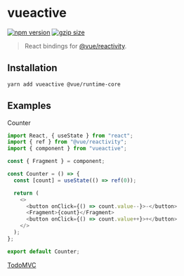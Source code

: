 # vueactive
[![npm version](https://img.shields.io/npm/v/vueactive.svg?style=flat-square)](https://www.npmjs.com/package/vueactive) [![gzip size](https://img.shields.io/bundlephobia/minzip/vueactive.svg?style=flat-square)](https://bundlephobia.com/result?p=vueactive)

> React bindings for [@vue/reactivity](https://www.npmjs.com/package/@vue/reactivity).

## Installation

```
yarn add vueactive @vue/runtime-core
```

## Examples

Counter

```js
import React, { useState } from "react";
import { ref } from "@vue/reactivity";
import { component } from "vueactive";

const { Fragment } = component;

const Counter = () => {
  const [count] = useState(() => ref(0));

  return (
    <>
      <button onClick={() => count.value--}>-</button>
      <Fragment>{count}</Fragment>
      <button onClick={() => count.value++}>+</button>
    </>
  );
};

export default Counter;
```

[TodoMVC](./examples/TodoMVC/index.js)